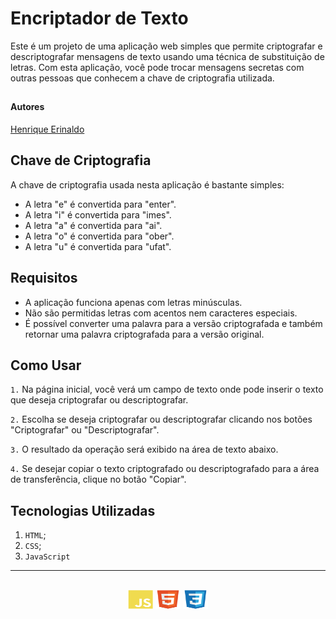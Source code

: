 # Encriptador de Texto
Este é um projeto de uma aplicação web simples que permite criptografar e descriptografar mensagens de texto usando uma técnica de substituição de letras. Com esta aplicação, você pode trocar mensagens secretas com outras pessoas que conhecem a chave de criptografia utilizada.

##
#### Autores
[Henrique Erinaldo](https://github.com/henriqueerds/dio-trilha-java-basico)

## Chave de Criptografia
A chave de criptografia usada nesta aplicação é bastante simples:
* A letra "e" é convertida para "enter".
* A letra "i" é convertida para "imes".
* A letra "a" é convertida para "ai".
* A letra "o" é convertida para "ober".
* A letra "u" é convertida para "ufat".

## Requisitos
* A aplicação funciona apenas com letras minúsculas.
* Não são permitidas letras com acentos nem caracteres especiais.
* É possível converter uma palavra para a versão criptografada e também retornar uma palavra criptografada para a versão original.

## Como Usar
`1.` Na página inicial, você verá um campo de texto onde pode inserir o texto que deseja criptografar ou descriptografar.

`2.` Escolha se deseja criptografar ou descriptografar clicando nos botões "Criptografar" ou "Descriptografar".

`3.` O resultado da operação será exibido na área de texto abaixo.

`4.` Se desejar copiar o texto criptografado ou descriptografado para a área de transferência, clique no botão "Copiar".

## Tecnologias Utilizadas
1. `HTML`;
2. `CSS`;
3. `JavaScript`

---
<div style="display: inline_block" align="center"><br>
  <img align="center" alt="Henr-Js" height="30" width="40" src="https://raw.githubusercontent.com/devicons/devicon/master/icons/javascript/javascript-plain.svg">
  <img align="center" alt="Henr-HTML" height="30" width="40" src="https://raw.githubusercontent.com/devicons/devicon/master/icons/html5/html5-original.svg">
  <img align="center" alt="Henr-CSS" height="30" width="40" src="https://raw.githubusercontent.com/devicons/devicon/master/icons/css3/css3-original.svg">  
</div>
